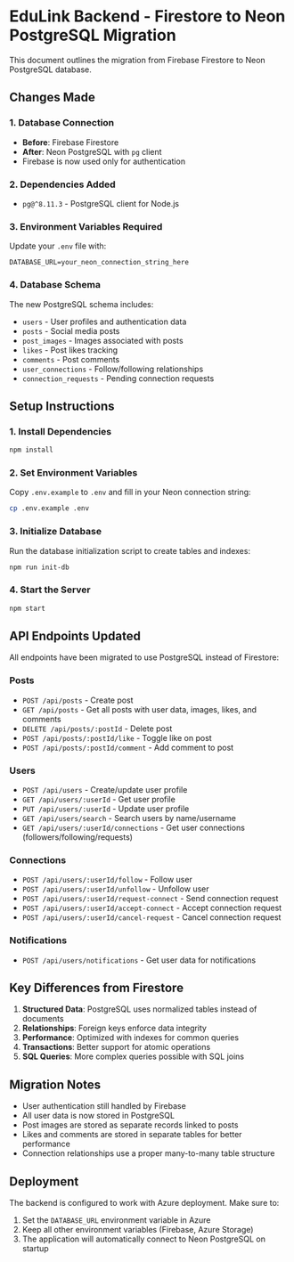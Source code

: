 # EduLink Backend - Firestore to Neon PostgreSQL Migration

This document outlines the migration from Firebase Firestore to Neon PostgreSQL database.

## Changes Made

### 1. Database Connection
- **Before**: Firebase Firestore
- **After**: Neon PostgreSQL with `pg` client
- Firebase is now used only for authentication

### 2. Dependencies Added
- `pg@^8.11.3` - PostgreSQL client for Node.js

### 3. Environment Variables Required
Update your `.env` file with:
```
DATABASE_URL=your_neon_connection_string_here
```

### 4. Database Schema
The new PostgreSQL schema includes:
- `users` - User profiles and authentication data
- `posts` - Social media posts
- `post_images` - Images associated with posts
- `likes` - Post likes tracking
- `comments` - Post comments
- `user_connections` - Follow/following relationships
- `connection_requests` - Pending connection requests

## Setup Instructions

### 1. Install Dependencies
```bash
npm install
```

### 2. Set Environment Variables
Copy `.env.example` to `.env` and fill in your Neon connection string:
```bash
cp .env.example .env
```

### 3. Initialize Database
Run the database initialization script to create tables and indexes:
```bash
npm run init-db
```

### 4. Start the Server
```bash
npm start
```

## API Endpoints Updated

All endpoints have been migrated to use PostgreSQL instead of Firestore:

### Posts
- `POST /api/posts` - Create post
- `GET /api/posts` - Get all posts with user data, images, likes, and comments
- `DELETE /api/posts/:postId` - Delete post
- `POST /api/posts/:postId/like` - Toggle like on post
- `POST /api/posts/:postId/comment` - Add comment to post

### Users
- `POST /api/users` - Create/update user profile
- `GET /api/users/:userId` - Get user profile
- `PUT /api/users/:userId` - Update user profile
- `GET /api/users/search` - Search users by name/username
- `GET /api/users/:userId/connections` - Get user connections (followers/following/requests)

### Connections
- `POST /api/users/:userId/follow` - Follow user
- `POST /api/users/:userId/unfollow` - Unfollow user
- `POST /api/users/:userId/request-connect` - Send connection request
- `POST /api/users/:userId/accept-connect` - Accept connection request
- `POST /api/users/:userId/cancel-request` - Cancel connection request

### Notifications
- `POST /api/users/notifications` - Get user data for notifications

## Key Differences from Firestore

1. **Structured Data**: PostgreSQL uses normalized tables instead of documents
2. **Relationships**: Foreign keys enforce data integrity
3. **Performance**: Optimized with indexes for common queries
4. **Transactions**: Better support for atomic operations
5. **SQL Queries**: More complex queries possible with SQL joins

## Migration Notes

- User authentication still handled by Firebase
- All user data is now stored in PostgreSQL
- Post images are stored as separate records linked to posts
- Likes and comments are stored in separate tables for better performance
- Connection relationships use a proper many-to-many table structure

## Deployment

The backend is configured to work with Azure deployment. Make sure to:
1. Set the `DATABASE_URL` environment variable in Azure
2. Keep all other environment variables (Firebase, Azure Storage)
3. The application will automatically connect to Neon PostgreSQL on startup
